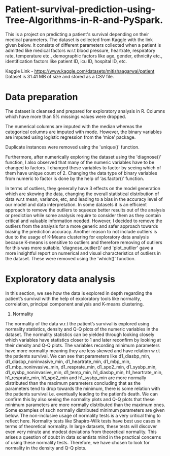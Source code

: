 # Patient-survival-prediction-using-Tree-Algorithms-in-R-and-PySpark.

This is a project on predicting a patient's survival depending on their medical parameters. The dataset is collected from
Kaggle with the link given below. It consists of different parameters collected when a patient is admitted like medical factors w.r.t blood pressure, heartrate, respiratory rate, temperature etc., demographic factors like age, gender, ethnicity etc., identification factors like patient ID, icu ID, hospital ID, etc.

Kaggle Link - https://www.kaggle.com/datasets/mitishaagarwal/patient
Dataset is 31.41 MB of size and stored as a CSV file.


# Data preparation 

The dataset is cleansed and prepared for exploratory analysis in R. Columns which have more than 5% missings values were dropped. 

The numerical columns are imputed with the median whereas the categorical columns are imputed with mode. 
However, the binary variables are imputed using logistic regression from the ‘mice’ package. 

Duplicate instances were removed using the 'unique()' function. 

Furthermore, after numerically exploring the dataset using the 'diagnose()' function, I also observed that many of the numeric variables have to be changed to factors. I changed these variables to factor by seeing which of them have unique count of 2. Changing the data type of binary variables from numeric to factor is done by the help of ‘as.factor()’ function.

In terms of outliers, they generally have 3 effects on the model generation which are skewing the data, changing the overall statistical distribution of data w.r.t mean, variance, etc, and leading to a bias in the accuracy level of our model and data interpretation. In some datasets it is an efficient approach to remove the outliers to squeeze better results out of the analysis or prediction while some analysis require to consider them as they contain critical and valuable information needed. However, I decided to remove the outliers from the analysis for a more generic and safer approach towards biasing the prediction accuracy. Another reason to not include outliers is due to the usage of K-Means clustering for exploratory data analysis because K-means is sensitive to outliers and therefore removing of outliers for this was more suitable. 
'diagnose_outlier()' and 'plot_outlier' gave a more insightful report on numerical and visual characteristics of outliers in the dataset. These were removed using the 'which()' function. 


# Exploratory data analysis

In this section, we see how the data is explored in depth regarding the patient’s survival with the help of exploratory tools like normality, correlation, principal component analysis and K-means clustering.

1. Normality 

The normality of the data w.r.t the patient’s survival is explored using normality statistics, density and Q-Q plots of the numeric variables in the dataset.
The normality statistics can be yielded through looking closely which variables have statistics closer to 1 and later reconfirm by looking at their density and Q-Q plots. The variables recording minimum parameters have more normality meaning they are less skewed and have relation w.r.t the patients survival. We can see that parameters like d1_diasbp_min, d1_diasbp_noninvasive_min, d1_heartrate_min, d1_mbp_min, d1_mbp_noninvasive_min, d1_resprate_min, d1_spo2_min, d1_sysbp_min, d1_sysbp_noninvasive_min, d1_temp_min, h1_diasbp_min, h1_heartrate_min, h1_resprate_min, h1_spo2_min and h1_sysbp_min are more normally distributed than the maximum parameters concluding that as the parameters tend to drop towards the minimum, there is some relation with the patients survival i.e. eventually leading to the patient’s death. We can confirm this by also seeing the normality plots and Q-Q plots that these minimum parameters are more normally distributed than the maximum ones. Some examples of such normally distributed minimum parameters are given below. The non-inclusive usage of normality tests is a very critical thing to reflect here. Normality tests like Shapiro-Wilk tests have best use cases in terms of theoretical normality. In large datasets, these tests will discover even very minute and modest deviations from theoretical normality. This arises a question of doubt in data scientists mind in the practical concerns of using these normality tests. Therefore, we have chosen to look for normality in the density and Q-Q plots.
